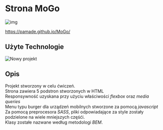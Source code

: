 
# Strona MoGo</br>


![img](https://user-images.githubusercontent.com/51877514/132557907-19ca037d-9b97-4004-8df1-e1534604751f.JPG)

https://pamade.github.io/MoGo/

## Użyte Technologie

![Nowy projekt](https://user-images.githubusercontent.com/51877514/132558774-c44aabd8-e991-46b1-92e2-bde2350e0662.png)


## Opis
Projekt stworzony w celu ćwiczeń.</br>
Strona zawiera 5 podstron stworzonych w HTML</br>
Responsywność uzyskana przy użyciu właściwości _flexbox_ oraz _media queries_</br>
Menu typu burger dla urządzeń mobilnych stworzone za pomocą _javascript_</br>
Za pomocą preprocesora _SASS_, pliki odpowiadające za style zostały podzielone na wiele mniejszych częśći.</br>
Klasy zostałe nazwane według metodologi _BEM_.

